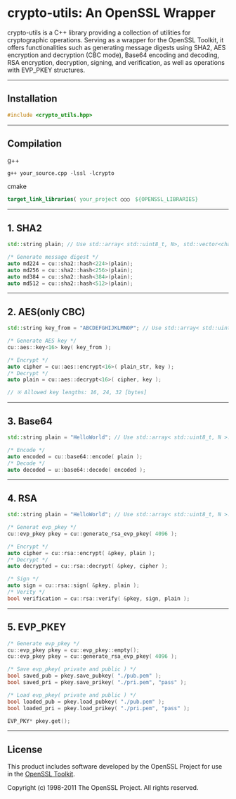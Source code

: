<h1>crypto-utils: An OpenSSL Wrapper</h1>
crypto-utils is a C++ library providing a collection of utilities for cryptographic operations. Serving as a wrapper for the OpenSSL Toolkit, it offers functionalities such as generating message digests using SHA2, AES encryption and decryption (CBC mode), Base64 encoding and decoding, RSA encryption, decryption, signing, and verification, as well as operations with EVP_PKEY structures.

<hr>

<h2>Installation</h2>

```cpp
#include <crypto_utils.hpp>
```

<hr>

<h2>Compilation</h2>

g++
```
g++ your_source.cpp -lssl -lcrypto
```
cmake
```cmake
target_link_libraries( your_project ○○○　${OPENSSL_LIBRARIES}　
```

<hr>

<h2>1. SHA2</h2>
 
```cpp
std::string plain; // Use std::array< std::uint8_t, N>, std::vector<char> etc...

/* Generate message digest */
auto md224 = cu::sha2::hash<224>(plain);
auto md256 = cu::sha2::hash<256>(plain);
auto md384 = cu::sha2::hash<384>(plain);
auto md512 = cu::sha2::hash<512>(plain);
```

<hr>

<h2>2. AES(only CBC)</h2>

```cpp
std::string key_from = "ABCDEFGHIJKLMNOP"; // Use std::array< std::uint8_t, N >. std::vector<char> etc...\

/* Generate AES key */
cu::aes::key<16> key( key_from );

/* Encrypt */
auto cipher = cu::aes::encrypt<16>( plain_str, key );
/* Decrypt */
auto plain = cu::aes::decrypt<16>( cipher, key );

// ※ Allowed key lengths: 16, 24, 32 [bytes]
```

<hr>

<h2>3. Base64</h2>
 
```cpp
std::string plain = "HelloWorld"; // Use std::array< std::uint8_t, N >. std::vector<char> etc...\

/* Encode */
auto encoded = cu::base64::encode( plain );
/* Decode */
auto decoded = u::base64::decode( encoded );
```

<hr>

<h2>4. RSA</h2>

```cpp
std::string plain = "HelloWorld"; // Use std::array< std::uint8_t, N >. std::vector<char> etc...\

/* Generat evp_pkey */
cu::evp_pkey pkey = cu::generate_rsa_evp_pkey( 4096 );

/* Encrypt */
auto cipher = cu::rsa::encrypt( &pkey, plain );
/* Decrypt */
auto decrypted = cu::rsa::decrypt( &pkey, cipher );

/* Sign */
auto sign = cu::rsa::sign( &pkey, plain );
/* Verity */
bool verification = cu::rsa::verify( &pkey, sign, plain );
```

<hr>

<h2>5. EVP_PKEY</h2>

```cpp
/* Generate evp_pkey */
cu::evp_pkey pkey = cu::evp_pkey::empty();
cu::evp_pkey pkey = cu::generate_rsa_evp_pkey( 4096 );

/* Save evp_pkey( private and public ) */
bool saved_pub = pkey.save_pubkey( "./pub.pem" );
bool saved_pri = pkey.save_prikey( "./pri.pem", "pass" );

/* Load evp_pkey( private and public ) */
bool loaded_pub = pkey.load_pubkey( "./pub.pem" );
bool loaded_pri = pkey.load_prikey( "./pri.pem", "pass" );

EVP_PKY* pkey.get();
```

<hr> 

<h2>License</h2>
<p>This product includes software developed by the OpenSSL Project for use in the <a href="https://www.openssl.org/">OpenSSL Toolkit</a>.</p>
<p>Copyright (c) 1998-2011 The OpenSSL Project. All rights reserved.</p>
